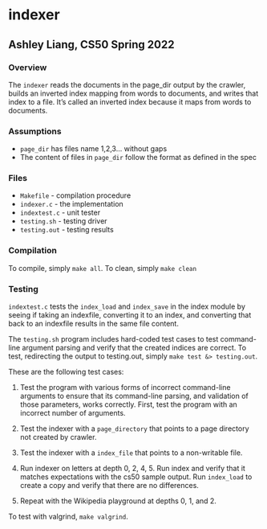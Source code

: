 # indexer
## Ashley Liang, CS50 Spring 2022

### Overview

The `indexer` reads the documents in the page_dir output by the crawler, builds an inverted index mapping from words to documents, and writes that index to a file. It’s called an inverted index because it maps from words to documents.

### Assumptions

- `page_dir` has files name 1,2,3... without gaps
- The content of files in `page_dir` follow the format as defined in the spec

### Files

* `Makefile` - compilation procedure
* `indexer.c` - the implementation
* `indextest.c` - unit tester
* `testing.sh` - testing driver
* `testing.out` - testing results 

### Compilation

To compile, simply `make all`. To clean, simply `make clean`

### Testing

`indextest.c` tests the `index_load` and `index_save` in the index module by seeing if taking an indexfile, converting it to an index, and converting that back to an indexfile results in the same file content.

The `testing.sh` program includes hard-coded test cases to test command-line argument parsing and verify that the created indices are correct. To test, redirecting the output to testing.out, simply `make test &> testing.out`.

These are the following test cases:
1. Test the program with various forms of incorrect command-line arguments to ensure that its command-line parsing, and validation of those parameters, works correctly. First, test the program with an incorrect number of arguments.

2. Test the indexer with a `page_directory` that points to a page directory not created by crawler.

3. Test the indexer with a `index_file` that points to a non-writable file.

4. Run indexer on letters at depth 0, 2, 4, 5. Run index and verify that it matches expectations with the cs50 sample output. Run `index_load` to create a copy and verify that there are no differences.

5. Repeat with the Wikipedia playground at depths 0, 1, and 2.

To test with valgrind, `make valgrind`.